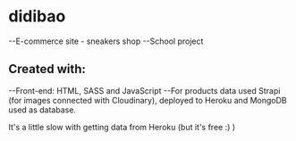 # didibao

--E-commerce site - sneakers shop
--School project

## Created with: 
--Front-end: HTML, SASS and JavaScript
--For products data used Strapi (for images connected with Cloudinary), deployed to Heroku and MongoDB used as database. 

It's a little slow with getting data from Heroku (but it's free :) ) 
